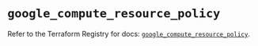 # `google_compute_resource_policy`

Refer to the Terraform Registry for docs: [`google_compute_resource_policy`](https://registry.terraform.io/providers/hashicorp/google/5.39.1/docs/resources/compute_resource_policy).
